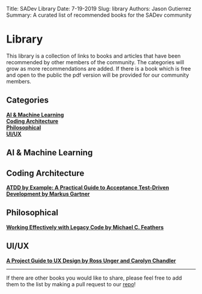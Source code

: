 Title: SADev Library
Date: 7-19-2019
Slug: library
Authors: Jason Gutierrez
Summary: A curated list of recommended books for the SADev community

# Library

This library is a collection of links to books and articles that have been recommended by other members of the community. The categories will grow as
more recommendations are added. If there is a book which is free and open to the public the pdf version will be provided for our community members.

## Categories

**[AI & Machine Learning](#ai-&-machine-learning)**  
**[Coding Architecture](#coding-architecure)**  
**[Philosophical](#Philosophical)**  
**[UI/UX](#uxui)**  

## AI & Machine Learning

## Coding Architecture

**[ATDD by Example: A Practical Guide to Acceptance Test-Driven Development by Markus Gartner](https://www.goodreads.com/en/book/show/13705173-atdd-by-example)**  

## Philosophical

**[Working Effectively with Legacy Code by Michael C. Feathers](https://www.amazon.com/Working-Effectively-Legacy-Michael-Feathers/dp/0131177052)**  

## UI/UX

**[A Project Guide to UX Design by Ross Unger and Carolyn Chandler](https://www.amazon.com/Project-Guide-Design-Experience-Designers/dp/0321607376)**

___

If there are other books you would like to share, please feel free to add them to the list by making a pull request to our [repo](https://github.com/SADevs/sadevs.github.io)!

